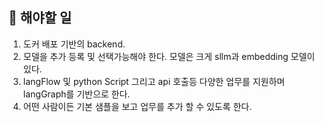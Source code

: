 ## 💎 해야할 일

1. 도커 배포 기반의 backend.
2. 모델을 추가 등록 및 선택가능해야 한다. 모델은 크게 sllm과 embedding 모델이 있다.
3. langFlow 및 python Script 그리고 api 호출등 다양한 업무를 지원하며 langGraph를 기반으로 한다.
4. 어떤 사람이든 기본 샘플을 보고 업무를 추가 할 수 있도록 한다.
